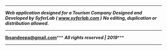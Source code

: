 ***************************************************************
*********Web application designed for a Tourism Company********
****Designed and Developed by SyferLab ( www.syferlab.com )****
*******No editing, duplication or distribution allowed.********
***************************************************************
********************lbsandeepa@gmail.com***********************
*****************All rights reserved | 2019********************
***************************************************************
